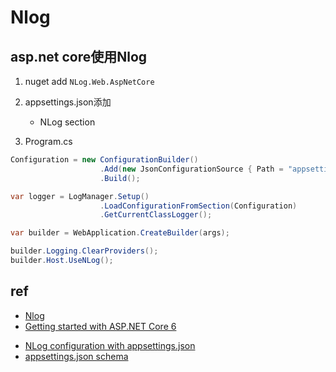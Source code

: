# Nlog


## asp.net core使用Nlog
1. nuget add `NLog.Web.AspNetCore`

2. appsettings.json添加
    + NLog section

3. Program.cs
```c#
Configuration = new ConfigurationBuilder()
                    .Add(new JsonConfigurationSource { Path = "appsettings.json", ReloadOnChange = true })
                    .Build();

var logger = LogManager.Setup()
                    .LoadConfigurationFromSection(Configuration)
                    .GetCurrentClassLogger();

var builder = WebApplication.CreateBuilder(args);

builder.Logging.ClearProviders();
builder.Host.UseNLog();
```

## ref
+ [Nlog](https://nlog-project.org/)
+ [Getting started with ASP.NET Core 6](https://github.com/NLog/NLog/wiki/Getting-started-with-ASP.NET-Core-6)
<!-- config -->
+ [NLog configuration with appsettings.json](https://github.com/NLog/NLog.Extensions.Logging/wiki/NLog-configuration-with-appsettings.json)
+ [appsettings.json schema](https://json.schemastore.org/appsettings.json)